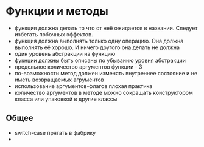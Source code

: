 # Функции и методы
- функция должна делать то что от неё ожидается в названии. Следует избегать побочных эффектов.
- функция должна выполнять только одну операцию.
Она должна выполнять её хорошо.
И ничего другого она делать не должна
- один уровень абстракции на функцию
- фукнции должны быть описаны по убыванию уровня абстракции
- предельное количество аргументов функции - 3
- по-возможности метод должен изменять внутреннее состояние и не иметь возвращаемых агрументов
- использование аргументов-флагов плохая практика
- количество аргументов в методе можно сокращать конструктором класса или упаковкой в другие классы

## Общее
- switch-case прятать в фабрику
- 
